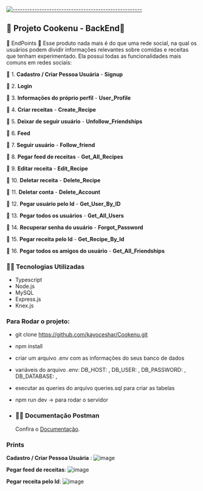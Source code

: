 
  [![-----------------------------------------------------](https://raw.githubusercontent.com/andreasbm/readme/master/assets/lines/colored.png)](#table-of-contents)

## 🧩 Projeto Cookenu - BackEnd🥄


🎯 EndPoints 🥄
Esse produto nada mais é do que uma rede social, na qual os usuários podem dividir informações relevantes sobre comidas e receitas que tenham experimentado. Ela possui todas as funcionalidades mais comuns em redes sociais:

🥄 1. **Cadastro / Criar Pessoa Usuária**  - **Signup**
    
🥄 2. **Login**
        
🥄 3. **Informações do próprio perfil** - **User_Profile**
    
🥄 4. **Criar receitas** - **Create_Recipe**
    
🥄 5. **Deixar de seguir usuário** - **Unfollow_Friendships**
    
🥄 6. **Feed** 

🥄 7. **Seguir usuário** - **Follow_friend**
 
🥄 8. **Pegar feed de receitas** - **Get_All_Recipes**
  
🥄 9. **Editar receita** - **Edit_Recipe**
  
🥄 10. **Deletar receita** - **Delete_Recipe**

🥄 11. **Deletar conta** - **Delete_Account**

🥄 12. **Pegar usuário pelo Id** - **Get_User_By_ID**

🥄 13. **Pegar todos os usuários** - **Get_All_Users**

🥄 14. **Recuperar senha do usuário** - **Forgot_Password**

🥄 15. **Pegar receita pelo Id** - **Get_Recipe_By_Id**

🥄 16. **Pegar todos os amigos do usuário** - **Get_All_Friendships**
 

    
### **👨‍💻 Tecnologias Utilizadas**
    	
- Typescript
- Node.js
- MySQL
- Express.js
- Knex.js
	
### Para Rodar o projeto:
- git clone https://github.com/kayoceshar/Cookenu.git
- npm install
- criar um arquivo .env com as informações do seus banco de dados
- variáveis do arquivo .env:
	DB_HOST: ,
   	DB_USER: ,
    	DB_PASSWORD: ,
    	DB_DATABASE: ,
- executar as queries do arquivo queries.sql para criar as tabelas
- npm run dev -> para rodar o servidor

- ### **👨‍💻 Documentação Postman** 
     
  <p>Confira o <a href="https://documenter.getpostman.com/view/22376814/2s93CPqCVL" target="_blank">Documentação</a>.</p>

### Prints

**Cadastro / Criar Pessoa Usuária**  :
![image](https://github.com/kayoceshar/Cookenu/assets/78767807/a176019e-1fbe-4ff5-bb22-18e404f2ca56)

**Pegar feed de receitas**:
![image](https://github.com/kayoceshar/Cookenu/assets/78767807/e89ae714-d816-4d8b-965b-da1c255ac4b3)

**Pegar receita pelo Id**:
![image](https://github.com/kayoceshar/Cookenu/assets/78767807/8b93de24-82d3-4bf5-abf2-78fb474b74d1)



    

